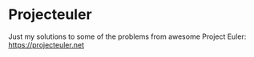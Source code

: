 Projecteuler
====

Just my solutions to some of the problems from awesome Project Euler: https://projecteuler.net
